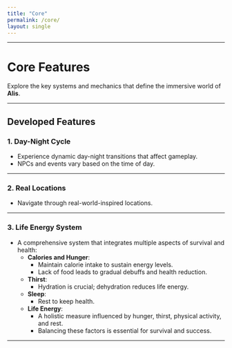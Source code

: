 ```yaml
---
title: "Core"
permalink: /core/
layout: single
---
```


---

# Core Features

Explore the key systems and mechanics that define the immersive world of **Alis**.

---

## Developed Features

### 1. Day-Night Cycle
- Experience dynamic day-night transitions that affect gameplay.
- NPCs and events vary based on the time of day.

---

### 2. Real Locations
- Navigate through real-world-inspired locations.

---

### 3. Life Energy System
- A comprehensive system that integrates multiple aspects of survival and health:
  - **Calories and Hunger**: 
    - Maintain calorie intake to sustain energy levels.
    - Lack of food leads to gradual debuffs and health reduction.
  - **Thirst**: 
    - Hydration is crucial; dehydration reduces life energy.
  - **Sleep**: 
    - Rest to keep health.
  - **Life Energy**:
    - A holistic measure influenced by hunger, thirst, physical activity, and rest.
    - Balancing these factors is essential for survival and success.

---
